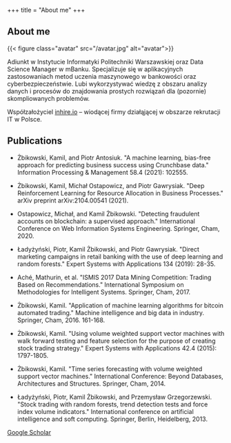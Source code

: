 +++
title = "About me"
+++

## About me

{{< figure class="avatar" src="/avatar.jpg" alt="avatar">}}

Adiunkt w Instytucie Informatyki Politechniki Warszawskiej oraz Data Science Manager w mBanku. Specjalizuje się w aplikacyjnych zastosowaniach metod uczenia maszynowego w bankowości oraz cyberbezpieczeństwie. Lubi wykorzystywać wiedzę z obszaru analizy danych i procesów do znajdowania prostych rozwiązań dla (pozornie) skompliowanych problemów.

Współzałożyciel [inhire.io](https://inhire.io) – wiodącej firmy działąjącej w obszarze rekrutacji IT w Polsce. 

## Publications

- Żbikowski, Kamil, and Piotr Antosiuk. "A machine learning, bias-free approach for predicting business success using Crunchbase data." Information Processing & Management 58.4 (2021): 102555.

- Żbikowski, Kamil, Michał Ostapowicz, and Piotr Gawrysiak. "Deep Reinforcement Learning for Resource Allocation in Business Processes." arXiv preprint arXiv:2104.00541 (2021).

- Ostapowicz, Michał, and Kamil Żbikowski. "Detecting fraudulent accounts on blockchain: a supervised approach." International Conference on Web Information Systems Engineering. Springer, Cham, 2020.

- Ładyżyński, Piotr, Kamil Żbikowski, and Piotr Gawrysiak. "Direct marketing campaigns in retail banking with the use of deep learning and random forests." Expert Systems with Applications 134 (2019): 28-35.

- Aché, Mathurin, et al. "ISMIS 2017 Data Mining Competition: Trading Based on Recommendations." International Symposium on Methodologies for Intelligent Systems. Springer, Cham, 2017.

- Żbikowski, Kamil. "Application of machine learning algorithms for bitcoin automated trading." Machine intelligence and big data in industry. Springer, Cham, 2016. 161-168.

- Żbikowski, Kamil. "Using volume weighted support vector machines with walk forward testing and feature selection for the purpose of creating stock trading strategy." Expert Systems with Applications 42.4 (2015): 1797-1805.

- Żbikowski, Kamil. "Time series forecasting with volume weighted support vector machines." International Conference: Beyond Databases, Architectures and Structures. Springer, Cham, 2014.

- Ładyżyński, Piotr, Kamil Żbikowski, and Przemysław Grzegorzewski. "Stock trading with random forests, trend detection tests and force index volume indicators." International conference on artificial intelligence and soft computing. Springer, Berlin, Heidelberg, 2013.

[Google Scholar](https://scholar.google.pl/citations?user=FoD-La4AAAAJ&hl=en)

